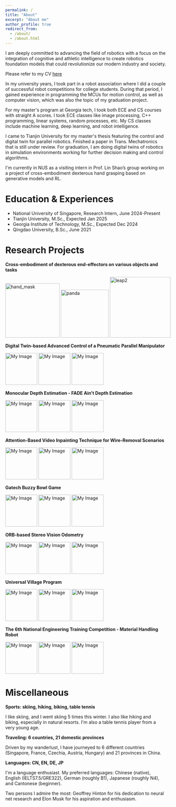 ```yaml
---
permalink: /
title: "About"
excerpt: "About me"
author_profile: true
redirect_from: 
  - /about/
  - /about.html
---
```


I am deeply committed to advancing the field of robotics with a focus on the integration of cognitive and athletic intelligence to create robotics foundation models that could revolutionize our modern industry and society.

Please refer to my CV [here](http://DavidLXu.github.io/files/Lixin_EN_Resume.pdf)

In my university years, I took part in a robot association where I did a couple of successful robot competitions for college students. During that period, I gained experience in programming the MCUs for motion control, as well as computer vision, which was also the topic of my graduation project.

For my master's program at Georgia tech, I took both ECE and CS courses with straight A scores. I took ECE classes like image processing, C++ programming, linear systems, random processes, etc. My CS classes include machine learning, deep learning, and robot intelligence. <!--Multiple class projects laid a solid foundation for me to carry on my research in robotics.-->

I came to Tianjin University for my master's thesis featuring the control and digital twin for parallel robotics. Finished a paper in Trans. Mechatronics that is still under review. For graduation, I am doing digital twins of robotics in simulation environments working for further decision making and control algorithms.

I'm currently in NUS as a visiting intern in Prof. Lin Shao’s group working on a project of cross-embodiment dexterous hand grasping based on generative models and RL.

Education & Experiences
===
* National University of Singapore, Research Intern, June 2024-Present
* Tianjin University, M.Sc., Expected Jan 2025
* Georgia Institute of Technology, M.Sc., Expected Dec 2024
* Qingdao University, B.Sc., June 2021


Research Projects
===

**Cross-embodiment of dexterous end-effectors on various objects and tasks**

<div style="white-space: nowrap;">
  <img src="http://DavidLXu.github.io/images/hand_mask.png" alt="hand_mask" title="hand_mask" width="170"/>
    <img src="http://DavidLXu.github.io/images/panda.gif" alt="panda" title="panda" width="150"/>
  <img src="http://DavidLXu.github.io/images/leap.png" alt="leap2" title="leap2" width="190"/>
   
</div>

**Digital Twin-based Advanced Control of a Pneumatic Parallel Manipulator**

<div style="white-space: nowrap;">
    <img src="http://DavidLXu.github.io/images/bio-photo.jpg" alt="My Image" title="My Image Title" width="100"/>
    <img src="http://DavidLXu.github.io/images/bio-photo.jpg" alt="My Image" title="My Image Title" width="100"/>
    <img src="http://DavidLXu.github.io/images/bio-photo.jpg" alt="My Image" title="My Image Title" width="100"/>
</div>

**Monocular Depth Estimation - FADE Ain’t Depth Estimation**

<div style="white-space: nowrap;">
    <img src="http://DavidLXu.github.io/images/bio-photo.jpg" alt="My Image" title="My Image Title" width="100"/>
    <img src="http://DavidLXu.github.io/images/bio-photo.jpg" alt="My Image" title="My Image Title" width="100"/>
    <img src="http://DavidLXu.github.io/images/bio-photo.jpg" alt="My Image" title="My Image Title" width="100"/>
</div>

**Attention-Based Video Inpainting Technique for Wire-Removal Scenarios**

<div style="white-space: nowrap;">
    <img src="http://DavidLXu.github.io/images/bio-photo.jpg" alt="My Image" title="My Image Title" width="100"/>
    <img src="http://DavidLXu.github.io/images/bio-photo.jpg" alt="My Image" title="My Image Title" width="100"/>
    <img src="http://DavidLXu.github.io/images/bio-photo.jpg" alt="My Image" title="My Image Title" width="100"/>
</div>

**Gatech Buzzy Bowl Game**

<div style="white-space: nowrap;">
    <img src="http://DavidLXu.github.io/images/bio-photo.jpg" alt="My Image" title="My Image Title" width="100"/>
    <img src="http://DavidLXu.github.io/images/bio-photo.jpg" alt="My Image" title="My Image Title" width="100"/>
    <img src="http://DavidLXu.github.io/images/bio-photo.jpg" alt="My Image" title="My Image Title" width="100"/>
</div>

**ORB-based Stereo Vision Odometry**

<div style="white-space: nowrap;">
    <img src="http://DavidLXu.github.io/images/bio-photo.jpg" alt="My Image" title="My Image Title" width="100"/>
    <img src="http://DavidLXu.github.io/images/bio-photo.jpg" alt="My Image" title="My Image Title" width="100"/>
    <img src="http://DavidLXu.github.io/images/bio-photo.jpg" alt="My Image" title="My Image Title" width="100"/>
</div>

**Universal Village Program**

<div style="white-space: nowrap;">
    <img src="http://DavidLXu.github.io/images/bio-photo.jpg" alt="My Image" title="My Image Title" width="100"/>
    <img src="http://DavidLXu.github.io/images/bio-photo.jpg" alt="My Image" title="My Image Title" width="100"/>
    <img src="http://DavidLXu.github.io/images/bio-photo.jpg" alt="My Image" title="My Image Title" width="100"/>
</div>

**The 6th National Engineering Training Competition - Material Handling Robot**

<div style="white-space: nowrap;">
    <img src="http://DavidLXu.github.io/images/bio-photo.jpg" alt="My Image" title="My Image Title" width="100"/>
    <img src="http://DavidLXu.github.io/images/bio-photo.jpg" alt="My Image" title="My Image Title" width="100"/>
    <img src="http://DavidLXu.github.io/images/bio-photo.jpg" alt="My Image" title="My Image Title" width="100"/>
</div>

Miscellaneous
===

**Sports: skiing, hiking, biking, table tennis**

I like skiing, and I went skiing 5 times this winter. I also like hiking and biking, especially in natural resorts. I'm also a table tennis player from a very young age.

**Traveling: 6 countries, 21 domestic provinces**

Driven by my wanderlust, I have journeyed to 6 different countries (Singapore, France, Czechia, Austria, Hungary) and 21 provinces in China.

**Languages: CN, EN, DE, JP**

I'm a language enthusiast. My preferred languages: Chinese (native), English (IELTS7.5/GRE322), German (roughly B1), Japanese (roughly N4), and Cantonese (beginner).


Two persons I admire the most:  Geoffrey Hinton for his dedication to neural net research and Elon Musk for his aspiration and enthusiasm.

<!--
Projects and Competitions
===
* College Robots Contest of Shandong Province, “Firefighting robot”, Second Prize, October 2019
* Shandong Innovation Competition of Electromechanical Products, “Automatic board inserting machine”, Second Prize, August 2019
* Summer program of Charles University in Prague, Czech Republic, July-August 2019
* The 6th National Undergraduate Engineering Training Integration Ability Competition, Special Prize, June 2019
* The 6th Shandong Undergraduate Engineering Training Integration Ability Competition, First Prize, April 2019
* Designing the material handling robot, January-June 2019,
* Qingdao University Electronic Design Contest, “Smart alarming system”, First Prize, November 2018
* The 2018 University Physics Competition, Silver Medal, November 10-12, 2018
* College Robots Contest of Shandong Province, “Biped robot”, Second Prize, October 2018
* National Computer Rank Examination, Band II, Outstanding, March 2018

Scholarships
===
* National Scholarship, Qingdao University, October 2019.
* First Class Scholarship, Qingdao University, October 2019.
* First Class Scholarship, Qingdao University, April 2019.
* President Scholarship, Qingdao University, November 2018.
* First Class Scholarship, Qingdao University, October 2018.
* First Class Scholarship, Qingdao University, April 2018.

Honors
===
* National Scholarship, Qingdao University, October 2019.
* Excellent League Leader, Qingdao University, April 2020.
* Model Student, Qingdao University, November 2019.
* Excellent League Leader, Qingdao University, May 2019.
* Model Student, Qingdao University, December 2018.
* Excellent League Member, Qingdao University, May 2018.
-->
